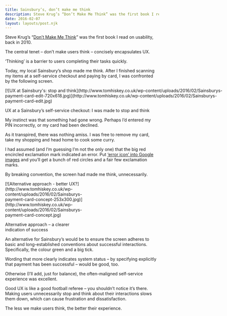 ```yaml
---
title: Sainsbury’s, don’t make me think
description: Steve Krug’s “Don’t Make Me Think” was the first book I read on usability...
date: 2016-02-07
layout: layouts/post.njk
---
```


Steve Krug’s “[Don’t Make Me Think](https://www.amazon.co.uk/Dont-Make-Me-Think-Usability/dp/0321965515/)” was the first book I read on usability, back in 2010\.

The central tenet – don’t make users think – concisely encapsulates UX.

‘Thinking’ is a barrier to users completing their tasks quickly.

Today, my local Sainsbury’s shop made me think. After I finished scanning my items at a self-service checkout and paying by card, I was confronted by the following screen.

<div id="attachment_671" style="width: 730px" class="wp-caption alignleft">[![UX at Sainsbury's: stop and think](http://www.tomhiskey.co.uk/wp-content/uploads/2016/02/Sainsburys-payment-card-edit-720x618.jpg)](http://www.tomhiskey.co.uk/wp-content/uploads/2016/02/Sainsburys-payment-card-edit.jpg)

UX at a Sainsbury’s self-service checkout: I was made to stop and think

</div>

My instinct was that something had gone wrong. Perhaps I’d entered my PIN incorrectly, or my card had been declined.

As it transpired, there was nothing amiss. I was free to remove my card, take my shopping and head home to cook some curry.

I had assumed (and I’m guessing I’m not the only one) that the big red encircled exclamation mark indicated an error. Put [‘error icon’ into Google images](https://www.google.co.uk/search?q=error+message&source=lnms&tbm=isch&sa=X&ved=0ahUKEwjH4Kq2tebKAhWBmx4KHS-6Br0Q_AUIBygB&biw=1271&bih=624&dpr=2#tbm=isch&q=error+icon) and you’ll get a bunch of red circles and a fair few exclamation marks.

By breaking convention, the screen had made me think, unnecessarily.

<div id="attachment_676" style="width: 263px" class="wp-caption alignleft">[![Alternative approach - better UX?](http://www.tomhiskey.co.uk/wp-content/uploads/2016/02/Sainsburys-payment-card-concept-253x300.jpg)](http://www.tomhiskey.co.uk/wp-content/uploads/2016/02/Sainsburys-payment-card-concept.jpg)

Alternative approach – a clearer indication of success

</div>

An alternative for Sainsbury’s would be to ensure the screen adheres to basic and long-established conventions about successful interactions. Specifically, the colour green and a big tick.

Wording that more clearly indicates system status – by specifying explicitly that payment has been successful – would be good, too.

Otherwise (I’ll add, just for balance), the often-maligned self-service experience was excellent.

Good UX is like a good football referee – you shouldn’t notice it’s there. Making users unnecessarily stop and think about their interactions slows them down, which can cause frustration and dissatisfaction.

The less we make users think, the better their experience.
